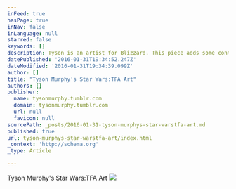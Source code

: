 ```yaml
---
inFeed: true
hasPage: true
inNav: false
inLanguage: null
starred: false
keywords: []
description: Tyson is an artist for Blizzard. This piece adds some context to Chewie (and Kylo Ren) that I previously had not considered.
datePublished: '2016-01-31T19:34:52.247Z'
dateModified: '2016-01-31T19:34:39.099Z'
author: []
title: "Tyson Murphy's Star Wars:TFA Art"
authors: []
publisher:
  name: tysonmurphy.tumblr.com
  domain: tysonmurphy.tumblr.com
  url: null
  favicon: null
sourcePath: _posts/2016-01-31-tyson-murphys-star-warstfa-art.md
published: true
url: tyson-murphys-star-warstfa-art/index.html
_context: 'http://schema.org'
_type: Article

---
```

Tyson Murphy's Star Wars:TFA Art
![](http://40.media.tumblr.com/d5487e3cf2597a25868c79eab410f719/tumblr_o0oi4dLpSo1rm4grxo1_r1_500.jpg)